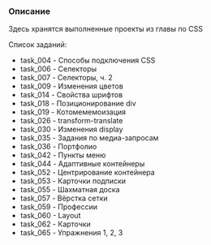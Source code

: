 ### Описание

Здесь хранятся выполненные проекты из главы по CSS

Список заданий:
- task_004 - Способы подключения CSS
- task_006 - Селекторы
- task_007 - Селекторы, ч. 2
- task_009 - Изменения цветов
- task_014 - Свойства шрифтов
- task_018 - Позиционирование div
- task_019 - Котомемемоизация
- task_026 - transform-translate
- task_030 - Изменения display
- task_035 - Задания по медиа-запросам
- task_036 - Портфолио
- task_042 - Пункты меню
- task_044 - Адаптивные контейнеры
- task_052 - Центрирование контейнера
- task_053 - Карточки подписки
- task_055 - Шахматная доска
- task_057 - Вёрстка сетки
- task_059 - Профессии
- task_060 - Layout
- task_062 - Карточки
- task_065 - Упражнения 1, 2, 3